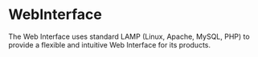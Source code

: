 WebInterface
============

The Web Interface uses standard LAMP (Linux, Apache, MySQL, PHP) to provide a flexible and intuitive Web Interface for its products.
